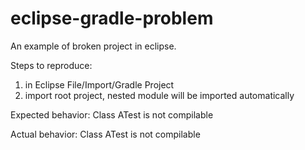 # eclipse-gradle-problem
An example of broken project in eclipse.

Steps to reproduce:

1. in Eclipse File/Import/Gradle Project
2. import root project, nested module will be imported automatically

Expected behavior: Class ATest is not compilable

Actual behavior: Class ATest is not compilable

